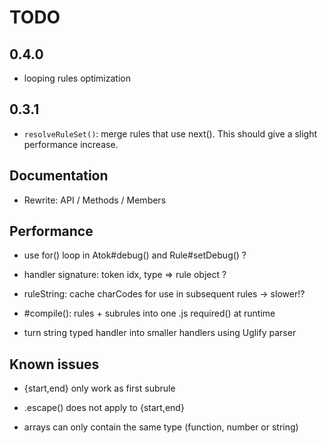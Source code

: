 # TODO

## 0.4.0

* looping rules optimization


## 0.3.1

* `resolveRuleSet()`: merge rules that use next(). This should give a slight performance increase.


## Documentation

* Rewrite: API / Methods / Members


## Performance

* use for() loop in Atok#debug() and Rule#setDebug() ?

* handler signature: token idx, type => rule object ?
* ruleString: cache charCodes for use in subsequent rules -> slower!?
* #compile(): rules + subrules into one .js required() at runtime
* turn string typed handler into smaller handlers using Uglify parser


## Known issues

* {start,end} only work as first subrule
* .escape() does not apply to {start,end}

* arrays can only contain the same type (function, number or string)
